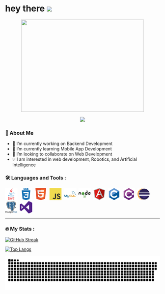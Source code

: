 <h1>
  hey there
  
  <img src="https://media.giphy.com/media/hvRJCLFzcasrR4ia7z/giphy.gif" width="30px"/>

</h1>
<div align="center">


 <img src="https://giffiles.alphacoders.com/171/171318.gif" width="400" height="300"/>
<p align="center">
  <img src="https://readme-typing-svg.herokuapp.com/?lines=Present%20day...;Present%20Time!;Hahahaha!&font=Consolas&center=true&width=240&height=45&color=1A9921FF&vCenter=true&size=22">
</p>

</div>


### 💫 About Me

- 🔭 I’m currently working on Backend Development
- 🌱 I’m currently learning Mobile App Development
- 👯 I’m looking to collaborate on Web Development
- 💡 I am interested in web development, Robotics, and Artificial Intelligence


### :hammer_and_wrench: Languages and Tools :
<div>
  <img src="https://github.com/devicons/devicon/blob/master/icons/java/java-original-wordmark.svg" title="Java" alt="Java" width="40" height="40"/>&nbsp;
  <img src="https://github.com/devicons/devicon/blob/master/icons/css3/css3-plain-wordmark.svg"  title="CSS3" alt="CSS" width="40" height="40"/>&nbsp;
  <img src="https://github.com/devicons/devicon/blob/master/icons/html5/html5-original.svg" title="HTML5" alt="HTML" width="40" height="40"/>&nbsp;
  <img src="https://github.com/devicons/devicon/blob/master/icons/javascript/javascript-original.svg" title="JavaScript" alt="JavaScript" width="40" height="40"/>&nbsp;
  <img src="https://github.com/devicons/devicon/blob/master/icons/mysql/mysql-original-wordmark.svg" title="MySQL"  alt="MySQL" width="40" height="40"/>&nbsp;
  <img src="https://github.com/devicons/devicon/blob/master/icons/nodejs/nodejs-original-wordmark.svg" title="NodeJS" alt="NodeJS" width="40" height="40"/>&nbsp;
 <img src="https://github.com/devicons/devicon/blob/master/icons/angularjs/angularjs-original.svg" title="AngularJS" alt="AngularJS" width="40" height="40"/>&nbsp;
  <img src="https://github.com/devicons/devicon/blob/master/icons/c/c-original.svg" title="C" alt="C" width="40" height="40"/>&nbsp;
  <img src="https://github.com/devicons/devicon/blob/master/icons/csharp/csharp-original.svg" title="C#" alt="C#" width="40" height="40"/>&nbsp;
  <img src="https://github.com/devicons/devicon/blob/master/icons/eclipse/eclipse-original.svg" title="Eclipse" alt="Eclipse" width="40" height="40"/>&nbsp;
  <img src="https://github.com/devicons/devicon/blob/master/icons/postgresql/postgresql-original-wordmark.svg" title="PostgreSQL" alt="PostgreSQL" width="40" height="40"/>&nbsp;
  <img src="https://github.com/devicons/devicon/blob/master/icons/visualstudio/visualstudio-plain.svg" title="Visual Studio" alt="Visual Studio" width="40" height="40"/>&nbsp;

</div>

---

### :fire: My Stats :

[![GitHub Streak](http://github-readme-streak-stats.herokuapp.com?user=bihterbes&theme=dark&background=000000)](https://git.io/streak-stats)

[![Top Langs](https://github-readme-stats.vercel.app/api/top-langs/?username=bihterbes&layout=compact&theme=vision-friendly-dark)](https://github.com/anuraghazra/github-readme-stats)


![Snake animation](https://raw.githubusercontent.com/bihterbes/bihterbes/output/github-contribution-grid-snake.svg)


